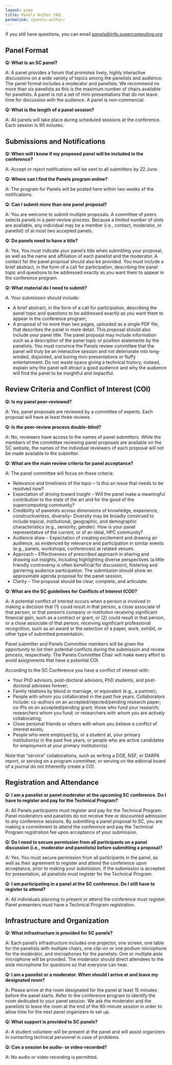 ```yaml
---
layout: page
title: Panels Author FAQ
permalink: /panels-author/
---
```


If you still have questions, you can email panels@info.supercomputing.org

Panel Format
----------------

**Q: What is an SC panel?**

A: A panel provides a forum that promotes lively, highly interactive discussions on a wide variety of topics among the panelists and audience. The panel format includes a moderator and panelists. We recommend no more than six panelists as this is the maximum number of chairs available for panelists. A panel is not a set of mini-presentations that do not leave time for discussion with the audience. A panel is non-commercial.

**Q: What is the length of a panel session?**

A: All panels will take place during scheduled sessions at the conference. Each session is 90 minutes.

Submissions and Notifications
----------------

**Q: When will I know if my proposed panel will be included in the conference?**

A: Accept or reject notifications will be sent to all submitters by 22 June.

 
**Q: Where can I find the Panels program online?**

A: The program for Panels will be posted here within two weeks of the notifications.

 
**Q: Can I submit more than one panel proposal?**

A: You are welcome to submit multiple proposals. A committee of peers selects panels in a peer-review process. Because a limited number of slots are available, any individual may be a member (i.e., contact, moderator, or panelist) of at most two accepted panels.

 
**Q: Do panels need to have a title?**

A: Yes. You must indicate your panel’s title when submitting your proposal, as well as the name and affiliation of each panelist and the moderator. A contact for the panel proposal should also be provided. You must include a brief abstract, in the form of a call for participation, describing the panel topic and questions to be addressed exactly as you want them to appear in the conference program.

 
**Q: What material do I need to submit?**

A. Your submission should include:

* A brief abstract, in the form of a call for participation, describing the panel topic and questions to be addressed exactly as you want them to appear in the conference program;
* A proposal of no more than two pages, uploaded as a single PDF file, that describes the panel in more detail. This proposal should also include your panel title. The panel proposal may include information such as a description of the panel topic or position statements by the panelists. You must convince the Panels review committee that the panel will truly be an interactive session and not deteriorate into long-winded, disjointed, and boring mini-presentations or fluffy entertainment. Do not waste space giving a technical history; instead, explain why the panel will attract a good audience and why the audience will find the panel to be insightful and impactful.

Review Criteria and Conflict of Interest (COI)
----------------

**Q: Is my panel peer-reviewed?**

A: Yes, panel proposals are reviewed by a committee of experts. Each proposal will have at least three reviews.

 
**Q: Is the peer-review process double-blind?**

A: No, reviewers have access to the names of panel submitters. While the members of the committee reviewing panel proposals are available on the SC website, the names of the individual reviewers of each proposal will not be made available to the submitter.

**Q: What are the main review criteria for panel acceptance?**

A: The panel committee will focus on these criteria:

* Relevance and timeliness of the topic – Is this an issue that needs to be resolved now?
* Expectation of driving toward insight – Will the panel make a meaningful contribution to the state of the art and for the good of the supercomputing community?
* Credibility of panelists across dimensions of knowledge, experience, constructiveness, diversity– Diversity may be broadly construed to include topical, institutional, geographic, and demographic characteristics (e.g., seniority, gender). How is your panel representative of the current, or of an ideal, HPC community?
* Audience draw – Expectation of creating excitement and drawing an audience, as evidenced by relevance and participation in similar events (e.g., panels, workshops, conferences) at related venues.
* Approach – Effectiveness of prescribed approach in sharing and drawing out insights, including highlighting diverse perspectives (a little friendly controversy is often beneficial for discussion), fostering and garnering audience participation. The submission should show an approximate agenda proposal for the panel session.
* Clarity – The proposal should be clear, complete, and articulate.

**Q: What are the SC guidelines for Conflicts of Interest (COI)?**

A: A potential conflict of interest occurs when a person is involved in making a decision that (1) could result in that person, a close associate of that person, or that person’s company or institution receiving significant financial gain, such as a contract or grant, or (2) could result in that person, or a close associate of that person, receiving significant professional recognition, such as an award or the selection of a paper, work, exhibit, or other type of submitted presentation.

Panel submitter and Panels Committee members will be given the opportunity to list their potential conflicts during the submission and review process, respectively. The Panels Committee Chair will make every effort to avoid assignments that have a potential COI.

According to the SC Conference you have a conflict of interest with:

* Your PhD advisors, post-doctoral advisors, PhD students, and post-doctoral advisees forever;
* Family relations by blood or marriage, or equivalent (e.g., a partner);
* People with whom you collaborated in the past five years. Collaborators include: co-authors on an accepted/rejected/pending research paper; co-PIs on an accepted/pending grant; those who fund your research; researchers whom you fund; or researchers with whom you are actively collaborating;
* Close personal friends or others with whom you believe a conflict of interest exists;
* People who were employed by, or a student at, your primary institution(s) in the past five years, or people who are active candidates for employment at your primary institution(s).

Note that “service” collaborations, such as writing a DOE, NSF, or DARPA report, or serving on a program committee, or serving on the editorial board of a journal do not inherently create a COI.

Registration and Attendance
----------------

**Q: I am a panelist or panel moderator at the upcoming SC conference. Do I have to register and pay for the Technical Program?**

A: All Panels participants must register and pay for the Technical Program. Panel moderators and panelists do not receive free or discounted admission to any conference sessions. By submitting a panel proposal to SC, you are making a commitment to attend the conference and pay the Technical Program registration fee upon acceptance of your submission.

 
**Q: Do I need to secure permission from all participants on a panel discussion (i.e., moderator and panelists) before submitting a proposal?**

A: Yes. You must secure permission from all participants in the panel, as well as their agreement to register and attend the conference upon acceptance, prior to making your submission. If the submission is accepted for presentation, all panelists must register for the Technical Program.

 
**Q: I am participating in a panel at the SC conference. Do I still have to register to attend?**

A: All individuals planning to present or attend the conference must register. Panel presenters must have a Technical Program registration.

Infrastructure and Organization
----------------

**Q: What infrastructure is provided for SC panels?**

A: Each panel’s infrastructure includes one projector, one screen, one table for the panelists with multiple chairs, one clip-on or one podium microphone for the moderator, and microphones for the panelists. One or multiple aisle microphone will be provided. The moderator should direct attendees to the aisle microphone for questions so that everyone can hear.

**Q: I am a panelist or a moderator. When should I arrive at and leave my designated room?**

A: Please arrive at the room designated for the panel at least 15 minutes before the panel starts. Refer to the conference program to identify the room dedicated to your panel session. We ask the moderator and the panelists to leave the room at the end of the 90-minute session in order to allow time for the next panel organizers to set up.

 
**Q: What support is provided to SC panels?**

A: A student volunteer will be present at the panel and will assist organizers in contacting technical personnel in case of problems.

 
**Q: Can a session be audio- or video-recorded?**

A: No audio or video recording is permitted.